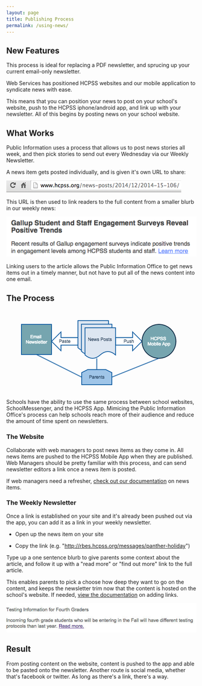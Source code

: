 ```yaml
---
layout: page
title: Publishing Process
permalink: /using-news/
---
```


## New Features

This process is ideal for replacing a PDF newsletter, and sprucing up your current email-only newsletter.

Web Services has positioned HCPSS websites and our mobile application to syndicate news with ease. 

This means that you can position your news to post on your school's website, push to the HCPSS iphone/android app, and link up with your newsletter. All of this begins by posting news on your school website.

## What Works

Public Information uses a process that allows us to post news stories all week, and then pick stories to send out every Wednesday via our Weekly Newsletter.

A news item gets posted individually, and is given it's own URL to share:

![](/images/process/grab-url.png)

This URL is then used to link readers to the full content from a smaller blurb in our weekly news: 

![](/images/process/into-wn.png)

Linking users to the article allows the Public Information Office to get news items out in a timely manner, but not have to put all of the news content into one email.

## The Process

![](/images/process/news-process.png)

Schools have the ability to use the same process between school websites, SchoolMessenger, and the HCPSS App. Mimicing the Public Information Office's process can help schools reach more of their audience and reduce the amount of time spent on newsletters.

### The Website

Collaborate with web managers to post news items as they come in. All news items are pushed to the HCPSS Mobile App when they are published. Web Managers should be pretty familiar with this process, and can send newsletter editors a link once a news item is posted. 

If web managers need a refresher, [check out our documentation](http://hcpss.github.io/schoolsites-help/news/2014/07/15/news-messages/) on news items.

### The Weekly Newsletter

Once a link is established on your site and it's already been pushed out via the app, you can add it as a link in your weekly newsletter. 

- Open up the news item on your site

- Copy the link (e.g. "http://rbes.hcpss.org/messages/panther-holiday")

Type up a one sentence blurb to give parents some context about the article, and follow it up with a "read more" or "find out more" link to the full article. 

This enables parents to pick a choose how deep they want to go on the content, and keeps the newsletter trim now that the content is hosted on the school's website. If needed, [view the documentation](/editing-content/) on adding links.
 
![](/images/process/read-more-template.png)

## Result

From posting content on the website, content is pushed to the app and able to be pasted onto the newsletter. Another route is social media, whether that's facebook or twitter. As long as there's a link, there's a way.